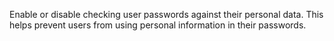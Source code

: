 Enable or disable checking user passwords against their personal data. This helps prevent users from using personal information in their passwords. 